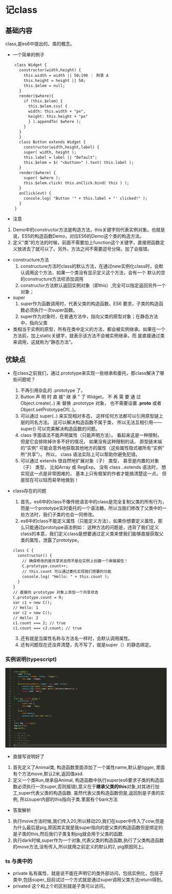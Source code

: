# 记class

## 基础内容
  class,是es6中提出的，类的概念。
  * 一个简单的例子
```
    class Widget {
      constructor(width,height) {
        this.width = width || 50;190 ｜ 附录 A
        this.height = height || 50;
        this.$elem = null;
      } 
      render($where){
        if (this.$elem) {
          this.$elem.css( {
          width: this.width + "px",
          height: this.height + "px"
          } ).appendTo( $where );
        }
      }
      } 
      class Button extends Widget {
        constructor(width,height,label) {
        super( width, height );
        this.label = label || "Default";
        this.$elem = $( "<button>" ).text( this.label );
      } 
      render($where) {
        super( $where );
        this.$elem.click( this.onClick.bind( this ) );
      } 
      onClick(evt) {
        console.log( "Button '" + this.label + "' clicked!" );
      }
    }
```
  * 注意
  1. Demo中的constructor方法是构造方法，this关键字则代表实例对象。也就是说，ES5的构造函数Demo，对应ES6的Demo这个类的构造方法。
  2. 定义"类"的方法的时候，前面不需要加上function这个关键字，直接把函数定义放进去了就可以了。另外，方法之间不需要逗号分隔，加了会报错。
  * constructure方法
    1. constructure方法时class的默认方法，在通过new实例化class时，会默认调用这个方法，如果一个类没有显示定义这个方法，会有一个    默认的空的constructure方法呗添加调用
    2. constructor方法默认返回实例对象（即this）,完全可以指定返回另外一个对象；
  * super
    1. super作为函数调用时，代表父类的构造函数。ES6 要求，子类的构造函数必须执行一次super函数。
    2. super作为对象时，在普通方法中，指向父类的原型对象；在静态方法中，指向父类
  * 类相当于实例的原型，所有在类中定义的方法，都会被实例继承。如果在一个方法前，加上static关键字，就表示该方法不会被实例继承，而    是直接通过类来调用，这就称为“静态方法”。
## 优缺点
  * 在class之前我们，通过.prototype来实现一些继承和委托，那class解决了哪些问题呢？  
    1. 不再引用杂乱的 .prototype 了。
    2. Button 声 明 时 直 接“ 继 承 ” 了 Widget， 不 再 需 要 通 过 Object.create(..) 来 替换 .prototype 对象， 也不需要设置 .__proto__ 或者 Object.setPrototypeOf(..)。
    3. 可以通过 super(..) 来实现相对多态， 这样任何方法都可以引用原型链上层的同名方法。 这可以解决构造函数不属于类， 所以无法互相引用——super() 可以完美解决构造函数的问题。
    4. class 字面语法不能声明属性（只能声明方法）。 看起来这是一种限制， 但是它会排除掉许多不好的情况， 如果没有这种限制的话， 原型链末端的“实例” 可能会意外地获取其他地方的属性（这些属性隐式被所有“实例” 所“共享”）。 所以， class 语法实际上可以帮助你避免犯错。
    5. 可以通过 extends 很自然地扩展对象（子） 类型， 甚至是内置的对象（子） 类型， 比如Array 或 RegExp。 没有 class ..extends 语法时， 想实现这一点是非常困难的， 基本上只有框架的作者才能搞清楚这一点。 但是现在可以轻而易举地做到！

  * class存在的问题
    1. 首先，es6中的class不像传统语言中的class是完全复制父类的所有行为，而是一个prototype实时委托的一个语法糖，所以当我们修改了父类中的一些方法时，我们子类的也会一同修改。
    2. es6中的class不能定义属性（只能定义方法），如果你想要定义属性，那么只能通过prototype语法例如：
    这种方法的问题是，违背了我们定义class的本意，我们定义class是想要通过定义类来使我们能够直接获取父类的属性，泄露了prototype。
    ```
    class C {
      constructor() {
        // 确保修改的是共享状态而不是在实例上创建一个屏蔽属性！
        C.prototype.count++;
        // this.count 可以通过委托实现我们想要的功能
        console.log( "Hello: " + this.count );
      }
    } 
    // 直接向 prototype 对象上添加一个共享状态
    C.prototype.count = 0;
    var c1 = new C();
    // Hello: 1
    var c2 = new C();
    // Hello: 2
    c1.count === 2; // true
    c1.count === c2.count; // true
    ```
    3. 还有就是当属性名称与方法名一样时，会默认调用属性。
    4. 还有问题现在还没弄清楚，先不写了，就是super（）的静态绑定。

### 实例说明(typescript)
![](./images/class综合typescript.png)

* 直接写说明好了
1. 首先定义了Animal类, 构造函数里面添加了一个属性name,默认是tigger, 里面有个方法move,默认2米,返回值asd.
2. 定义一个类Run,继承自Animal, 构造函数中执行super(es6要求子类的构造函数必须执行一次super,否则报错),意义在于**继承父类的this**对象,对其进行加工,super代表父类的构造函数. 虽然代表父类构造函数但是,返回到是子类的实例, 所以super内部的this指向子类.里面有个bark方法
* 答案解析
1. 执行move方法时候,我们传入20,所以移动20,我们在super中传入了cow,但是为什么最后是pig,原因其实就是我super指向的是父类的构造函数但是绑定的是子类的this,然后我们子类复制pig就会用于父类的函数.
2. 执行dark时候,super作为一个对象,代表父类的构造函数,执行了父类构造函数的move方法,没有传入,所以就用之前定义的默认的2, pig原因同上。

### ts 与类中的
* private 私有属性，就是说不能在声明它的类外部访问，包括实例化，包括子类中,包括super,,目前试过一个方式就是通过super调用父类方法return得到。
* privated 这个和上个的区别就是子类可以访问。